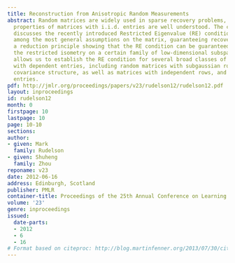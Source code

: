 ```yaml
---
title: Reconstruction from Anisotropic Random Measurements
abstract: Random matrices are widely used in sparse recovery problems, and the relevant
  properties of matrices with i.i.d. entries are well understood. The current paper
  discusses the recently introduced Restricted Eigenvalue (RE) condition, which is
  among the most general assumptions on the matrix, guaranteeing recovery. We prove
  a reduction principle showing that the RE condition can be guaranteed by checking
  the restricted isometry on a certain family of low-dimensional subspaces. This principle
  allows us to establish the RE condition for several broad classes of random matrices
  with dependent entries, including random matrices with subgaussian rows and non-trivial
  covariance structure, as well as matrices with independent rows, and uniformly bounded
  entries.
pdf: http://jmlr.org/proceedings/papers/v23/rudelson12/rudelson12.pdf
layout: inproceedings
id: rudelson12
month: 0
firstpage: 10
lastpage: 10
page: 10-10
sections: 
author:
- given: Mark
  family: Rudelson
- given: Shuheng
  family: Zhou
reponame: v23
date: 2012-06-16
address: Edinburgh, Scotland
publisher: PMLR
container-title: Proceedings of the 25th Annual Conference on Learning Theory
volume: '23'
genre: inproceedings
issued:
  date-parts:
  - 2012
  - 6
  - 16
# Format based on citeproc: http://blog.martinfenner.org/2013/07/30/citeproc-yaml-for-bibliographies/
---
```

